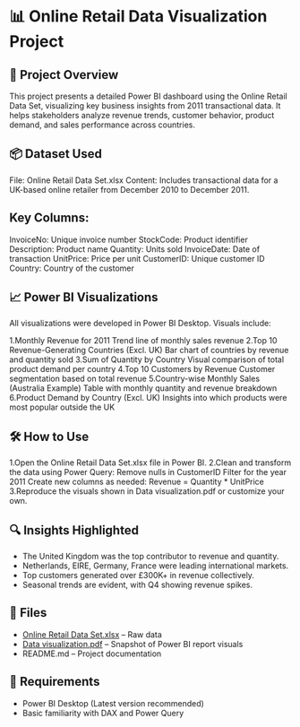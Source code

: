 # 📊 Online Retail Data Visualization Project

## 📁 Project Overview
This project presents a detailed Power BI dashboard using the Online Retail Data Set, visualizing key business insights from 2011 transactional data. It helps stakeholders analyze revenue trends, customer behavior, product demand, and sales performance across countries.

## 📦 Dataset Used

File: Online Retail Data Set.xlsx
Content: Includes transactional data for a UK-based online retailer from December 2010 to December 2011.

## Key Columns:

InvoiceNo: Unique invoice number
StockCode: Product identifier
Description: Product name
Quantity: Units sold
InvoiceDate: Date of transaction
UnitPrice: Price per unit
CustomerID: Unique customer ID
Country: Country of the customer

## 📈 Power BI Visualizations

All visualizations were developed in Power BI Desktop. Visuals include:

1.Monthly Revenue for 2011
 Trend line of monthly sales revenue
2.Top 10 Revenue-Generating Countries (Excl. UK)
 Bar chart of countries by revenue and quantity sold
3.Sum of Quantity by Country
 Visual comparison of total product demand per country
4.Top 10 Customers by Revenue
 Customer segmentation based on total revenue
5.Country-wise Monthly Sales (Australia Example)
 Table with monthly quantity and revenue breakdown
6.Product Demand by Country (Excl. UK)
 Insights into which products were most popular outside the UK

## 🛠️ How to Use

1.Open the Online Retail Data Set.xlsx file in Power BI.
2.Clean and transform the data using Power Query:
   Remove nulls in CustomerID
   Filter for the year 2011
   Create new columns as needed: Revenue = Quantity * UnitPrice
3.Reproduce the visuals shown in Data visualization.pdf or customize your own. 

## 🔍 Insights Highlighted

- The United Kingdom was the top contributor to revenue and quantity.
- Netherlands, EIRE, Germany, France were leading international markets.
- Top customers generated over £300K+ in revenue collectively.
- Seasonal trends are evident, with Q4 showing revenue spikes.

## 📎 Files

- [Online Retail Data Set.xlsx](https://github.com/hrishi439/Data-Analysis-Dashboards/blob/main/Online%20Retail%20Data%20Set.xlsx)  – Raw data
- [Data visualization.pdf](https://github.com/hrishi439/Data-Analysis-Dashboards/blob/main/Data%20visualization.pdf) – Snapshot of Power BI report visuals
- README.md – Project documentation

## 📌 Requirements

- Power BI Desktop (Latest version recommended)
- Basic familiarity with DAX and Power Query
